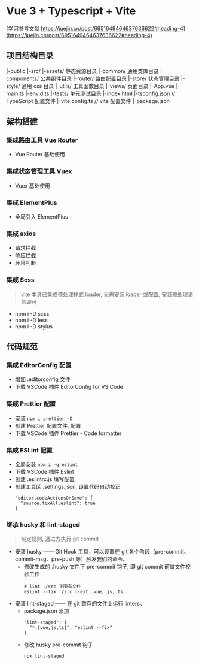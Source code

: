 # Vue 3 + Typescript + Vite
[学习参考文献 https://juejin.cn/post/6951649464637636622#heading-4](https://juejin.cn/post/6951649464637636622#heading-4)

## 项目结构目录
|-public
|-src/
    |-assets/   静态资源目录
    |-common/   通用类库目录
    |-components/   公共组件目录
    |-router/   路由配置目录
    |-store/    状态管理目录
    |-style/    通用 css 目录
    |-utils/    工具函数目录
    |-views/    页面目录
    |-App.vue
    |-main.ts
    |-env.d.ts
|-tests/    单元测试目录
|-index.html
|-tsconfig.json //  TypeScript 配置文件
|-vite.config.ts    //  vite 配置文件
|-package.json

## 架构搭建
### 集成路由工具 Vue Router
* Vue Router 基础使用

### 集成状态管理工具 Vuex
* Vuex 基础使用

### 集成 ElementPlus
* 全局引入 ElementPlus

### 集成 axios
* 请求拦截
* 响应拦截
* 环境判断

### 集成 Scss
> vite 本身已集成预处理样式 loader, 无需安装 loader 或配置, 安装预处理语言即可
* npm i -D scss
* npm i -D less
* npm i -D stylus

## 代码规范

### 集成 EditorConfig 配置
* 增加 .editorconfig 文件
* 下载 VSCode 插件 EditorConfig for VS Code

### 集成 Prettier 配置
* 安装 `npm i prettier -D`
* 创建 Prettier 配置文件, 配置
* 下载 VSCode 插件 Prettier - Code formatter

### 集成 ESLint 配置
* 全局安装 `npm i -g eslint`
* 下载 VSCode 插件 Eslint
* 创建 .eslintrc.js 填写配置
* 创建工具区 .settings.json, 设置代码自动校正
  ```
  "editor.codeActionsOnSave": {
    "source.fixAll.eslint": true
  }
  ```

### 继承 husky 和 lint-staged
> 制定规则, 通过方执行 git commit
* 安装 husky —— Git Hook 工具，可以设置在 git 各个阶段（pre-commit、commit-msg、pre-push 等）触发我们的命令。
  * 修改生成的 .husky 文件下 pre-commit 钩子, 即 git commit 前做文件校验工作
    ```
    # lint ./src 下所有文件
    eslint --fix ./src --ext .vue,.js,.ts
    ```
* 安装 lint-staged —— 在 git 暂存的文件上运行 linters。
  * package.json 添加 
    ```
    "lint-staged": {
      "*.{vue,js,ts}": "eslint --fix"
    }
    ```
  * 修改 husky pre-commit 钩子
    ```
    npx lint-staged
    ```
